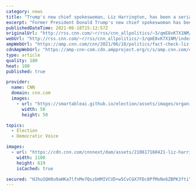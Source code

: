 ```yaml
---
category: news
title: "Trump's new chief spokeswoman, Liz Harrington, has been a serial promoter of election lies"
excerpt: "Former President Donald Trump's new chief spokeswoman has been a serial promoter of lies about the 2020 election.\n    \n"
publishedDateTime: 2021-06-18T15:12:57Z
originalUrl: "http://rss.cnn.com/~r/rss/cnn_allpolitics/~3/qmE8vK7X1NM/index.html"
webUrl: "http://rss.cnn.com/~r/rss/cnn_allpolitics/~3/qmE8vK7X1NM/index.html"
ampWebUrl: "https://amp.cnn.com/cnn/2021/06/18/politics/fact-check-liz-harrington-trump-spokeswoman-election/index.html"
cdnAmpWebUrl: "https://amp-cnn-com.cdn.ampproject.org/c/s/amp.cnn.com/cnn/2021/06/18/politics/fact-check-liz-harrington-trump-spokeswoman-election/index.html"
type: article
quality: 180
heat: 180
published: true

provider:
  name: CNN
  domain: cnn.com
  images:
    - url: "https://smartableai.github.io/election/assets/images/organizations/cnn.com-50x50.jpg"
      width: 50
      height: 50

topics:
  - Election
  - Democratic Voice

images:
  - url: "https://cdn.cnn.com/cnnnext/dam/assets/210617160421-liz-harrington-screengrab-super-tease.jpg"
    width: 1100
    height: 619
    isCached: true

secured: "HJhuSQH8u9aHKa7lfnMe7QszbHMIVCVD+w5CvCGX7FDc8PfMoNx6ZBPK3ftiY8Jvsv+Iy9h3dlYzREKTEVr6kiDzpWxeaoeJ20irUqhxJ/J3JyKFwIp59tcyW+W6jvmR8LxV2Wkir5FqEk/2xjRNWCIZtKC9Eg68V7/SY/+Dhhg5mVRIkS3jC2g6VBJyt3w1u+Zy2FhjEmIhQvX+u6wjfX/uYKa/lkz7aB089Ji8F2t5WdnQhuQFdwgn9KbiRbtrhzdnpRwabQtoHCTdQhbAdaAEeEBgmQuKqlHbnpD6KqHiXyfuIDsdE36rsuIf1GnQBQG+E+lFNCXoJCE+CC+PvnQPNV3kSJ2r3ZeMnkILoig=;Hxf2VdU8cBqMnpnWq9isHQ=="
---
```


